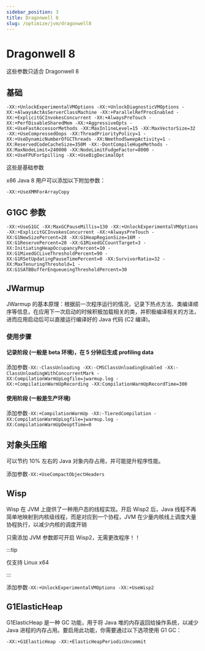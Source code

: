 ```yaml
---
sidebar_position: 3
title: Dragonwell 8
slug: /optimize/jvm/dragonwell8
---
```



# Dragonwell 8

这些参数只适合 Dragonwell 8

## 基础

<!--markdownlint-disable line-length-->

```text
-XX:+UnlockExperimentalVMOptions -XX:+UnlockDiagnosticVMOptions -XX:+AlwaysActAsServerClassMachine -XX:+ParallelRefProcEnabled -XX:+ExplicitGCInvokesConcurrent -XX:+AlwaysPreTouch -XX:+PerfDisableSharedMem -XX:+AggressiveOpts -XX:+UseFastAccessorMethods -XX:MaxInlineLevel=15 -XX:MaxVectorSize=32 -XX:+UseCompressedOops -XX:ThreadPriorityPolicy=1 -XX:+UseDynamicNumberOfGCThreads -XX:NmethodSweepActivity=1 -XX:ReservedCodeCacheSize=350M -XX:-DontCompileHugeMethods -XX:MaxNodeLimit=240000 -XX:NodeLimitFudgeFactor=8000 -XX:+UseFPUForSpilling -XX:+UseBigDecimalOpt
```

<!--markdownlint-enable line-length-->

这些是基础参数

x86 Java 8 用户可以添加以下附加参数：

```text
-XX:+UseXMMForArrayCopy
```

## G1GC 参数

<!--markdownlint-disable line-length-->

```text
-XX:+UseG1GC -XX:MaxGCPauseMillis=130 -XX:+UnlockExperimentalVMOptions -XX:+ExplicitGCInvokesConcurrent -XX:+AlwaysPreTouch -XX:G1NewSizePercent=28 -XX:G1HeapRegionSize=16M -XX:G1ReservePercent=20 -XX:G1MixedGCCountTarget=3 -XX:InitiatingHeapOccupancyPercent=10 -XX:G1MixedGCLiveThresholdPercent=90 -XX:G1RSetUpdatingPauseTimePercent=0 -XX:SurvivorRatio=32 -XX:MaxTenuringThreshold=1 -XX:G1SATBBufferEnqueueingThresholdPercent=30 
```

<!--markdownlint-enable line-length-->

## JWarmup

JWarmup 的基本原理：根据前一次程序运行的情况，记录下热点方法、类编译顺序等信息，在应用下一次启动的时候积极加载相关的类，并积极编译相关的方法，进而应用启动后可以直接运行编译好的 Java 代码 (C2 编译)。

### 使用步骤

#### 记录阶段 (一般是 beta 环境)，在 5 分钟后生成 profiling data

<!--markdownlint-disable line-length-->

添加参数`-XX:-ClassUnloading -XX:-CMSClassUnloadingEnabled -XX:-ClassUnloadingWithConcurrentMark -XX:CompilationWarmUpLogfile=jwarmup.log -XX:+CompilationWarmUpRecording -XX:CompilationWarmUpRecordTime=300`

<!--markdownlint-enable line-length-->

#### 使用阶段 (一般是生产环境)

添加参数`-XX:+CompilationWarmUp -XX:-TieredCompilation -XX:CompilationWarmUpLogfile=jwarmup.log -XX:CompilationWarmUpDeoptTime=0`

## 对象头压缩

可以节约 10% 左右的 Java 对象内存占用，并可能提升程序性能。

添加参数`-XX:+UseCompactObjectHeaders`

## Wisp

Wisp 在 JVM 上提供了一种用户态的线程实现。开启 Wisp2 后，Java 线程不再简单地映射到内核级线程，而是对应到一个协程，JVM 在少量内核线上调度大量协程执行，以减少内核的调度开销

只需添加 JVM 参数即可开启 Wisp2，无需更改程序！！

:::tip

仅支持 Linux x64

:::

添加参数`-XX:+UnlockExperimentalVMOptions -XX:+UseWisp2`

## G1ElasticHeap

G1ElasticHeap 是一种 GC 功能，用于将 Java 堆的内存返回给操作系统，以减少 Java 进程的内存占用。要启用此功能，你需要通过以下选项使用 G1 GC：

```text
-XX:+G1ElasticHeap -XX:+ElasticHeapPeriodicUncommit
```
